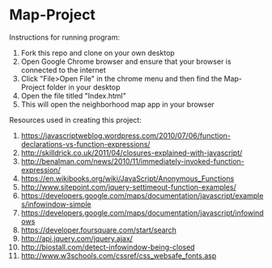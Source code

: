 # Map-Project

Instructions for running program:
  1. Fork this repo and clone on your own desktop
  2. Open Google Chrome browser and ensure that your browser is connected to the internet
  3. Click "File>Open File" in the chrome menu and then find the Map-Project folder in your desktop
  4. Open the file titled "Index.html"
  5. This will open the neighborhood map app in your browser

Resources used in creating this project:
  1. https://javascriptweblog.wordpress.com/2010/07/06/function-declarations-vs-function-expressions/
  2. http://skilldrick.co.uk/2011/04/closures-explained-with-javascript/
  3. http://benalman.com/news/2010/11/immediately-invoked-function-expression/
  4. https://en.wikibooks.org/wiki/JavaScript/Anonymous_Functions
  5. http://www.sitepoint.com/jquery-settimeout-function-examples/
  6. https://developers.google.com/maps/documentation/javascript/examples/infowindow-simple
  7. https://developers.google.com/maps/documentation/javascript/infowindows
  8. https://developer.foursquare.com/start/search
  9. http://api.jquery.com/jquery.ajax/
  10. http://biostall.com/detect-infowindow-being-closed
  11. http://www.w3schools.com/cssref/css_websafe_fonts.asp
